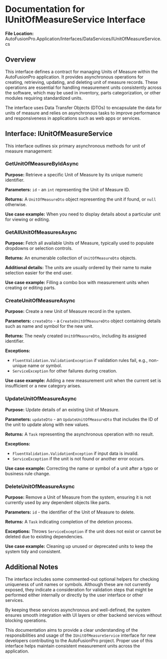 # Documentation for IUnitOfMeasureService Interface

**File Location:** AutoFusionPro.Application/Interfaces/DataServices/IUnitOfMeasureService.cs

## Overview

This interface defines a contract for managing Units of Measure within the AutoFusionPro application. It provides asynchronous operations for creating, retrieving, updating, and deleting unit of measure records. These operations are essential for handling measurement units consistently across the software, which may be used in inventory, parts categorization, or other modules requiring standardized units.

The interface uses Data Transfer Objects (DTOs) to encapsulate the data for units of measure and relies on asynchronous tasks to improve performance and responsiveness in applications such as web apps or services.

## Interface: IUnitOfMeasureService

This interface outlines six primary asynchronous methods for unit of measure management:

### GetUnitOfMeasureByIdAsync

**Purpose:** Retrieve a specific Unit of Measure by its unique numeric identifier.

**Parameters:** `id` - an `int` representing the Unit of Measure ID.

**Returns:** A `UnitOfMeasureDto` object representing the unit if found, or `null` otherwise.

**Use case example:** When you need to display details about a particular unit for viewing or editing.

### GetAllUnitOfMeasuresAsync

**Purpose:** Fetch all available Units of Measure, typically used to populate dropdowns or selection controls.

**Returns:** An enumerable collection of `UnitOfMeasureDto` objects.

**Additional details:** The units are usually ordered by their name to make selection easier for the end user.

**Use case example:** Filling a combo box with measurement units when creating or editing parts.

### CreateUnitOfMeasureAsync

**Purpose:** Create a new Unit of Measure record in the system.

**Parameters:** `createDto` - a `CreateUnitOfMeasureDto` object containing details such as name and symbol for the new unit.

**Returns:** The newly created `UnitOfMeasureDto`, including its assigned identifier.

**Exceptions:**

- `FluentValidation.ValidationException` if validation rules fail, e.g., non-unique name or symbol.
- `ServiceException` for other failures during creation.

**Use case example:** Adding a new measurement unit when the current set is insufficient or a new category arises.

### UpdateUnitOfMeasureAsync

**Purpose:** Update details of an existing Unit of Measure.

**Parameters:** `updateDto` - an `UpdateUnitOfMeasureDto` that includes the ID of the unit to update along with new values.

**Returns:** A `Task` representing the asynchronous operation with no result.

**Exceptions:**

- `FluentValidation.ValidationException` if input data is invalid.
- `ServiceException` if the unit is not found or another error occurs.

**Use case example:** Correcting the name or symbol of a unit after a typo or business rule change.

### DeleteUnitOfMeasureAsync

**Purpose:** Remove a Unit of Measure from the system, ensuring it is not currently used by any dependent objects like parts.

**Parameters:** `id` - the identifier of the Unit of Measure to delete.

**Returns:** A `Task` indicating completion of the deletion process.

**Exceptions:** Throws `ServiceException` if the unit does not exist or cannot be deleted due to existing dependencies.

**Use case example:** Cleaning up unused or deprecated units to keep the system tidy and consistent.

## Additional Notes

The interface includes some commented-out optional helpers for checking uniqueness of unit names or symbols. Although these are not currently exposed, they indicate a consideration for validation steps that might be performed either internally or directly by the user interface or other services.

By keeping these services asynchronous and well-defined, the system ensures smooth integration with UI layers or other backend services without blocking operations.

This documentation aims to provide a clear understanding of the responsibilities and usage of the `IUnitOfMeasureService` interface for new developers contributing to the AutoFusionPro project. Proper use of this interface helps maintain consistent measurement units across the application.